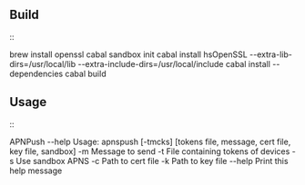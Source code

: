 Build
-----
::

  brew install openssl
  cabal sandbox init
  cabal install hsOpenSSL --extra-lib-dirs=/usr/local/lib --extra-include-dirs=/usr/local/include
  cabal install --dependencies
  cabal build

Usage
-----
::

  APNPush --help
  Usage: apnspush [-tmcks] [tokens file, message, cert file, key file, sandbox]
    -m          Message to send
    -t          File containing tokens of devices
    -s          Use sandbox APNS
    -c          Path to cert file
    -k          Path to key file
        --help  Print this help message
